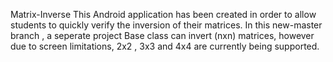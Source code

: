 Matrix-Inverse
This Android application has been created in order to allow students to quickly verify the inversion of their matrices. In this new-master branch , a seperate project
Base class can invert (nxn) matrices, however due to screen limitations, 2x2 , 3x3 and 4x4 are currently being supported.
